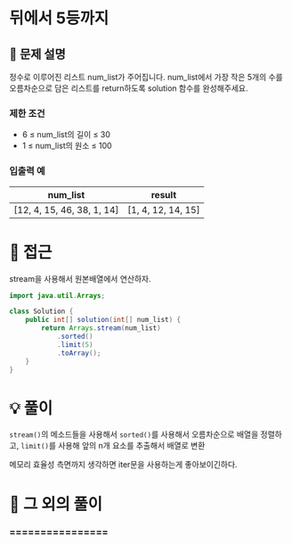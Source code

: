 # 뒤에서 5등까지

## 📌 문제 설명

정수로 이루어진 리스트 num_list가 주어집니다. num_list에서 가장 작은 5개의 수를 오름차순으로 담은 리스트를 return하도록 solution 함수를 완성해주세요.

### 제한 조건

- 6 ≤ num_list의 길이 ≤ 30
- 1 ≤ num_list의 원소 ≤ 100

### 입출력 예
| num_list                   | result             |
| -------------------------- | ------------------ |
| [12, 4, 15, 46, 38, 1, 14] | [1, 4, 12, 14, 15] |

# 🧐 접근

stream을 사용해서 원본배열에서 연산하자.

```java
import java.util.Arrays;

class Solution {
    public int[] solution(int[] num_list) {
        return Arrays.stream(num_list)
            .sorted()
            .limit(5)
            .toArray();
    }
}
```

# 💡 풀이

`stream()`의 메소드들을 사용해서 `sorted()`를 사용해서 오름차순으로 배열을 정렬하고,
`limit()`를 사용해 앞의 n개 요소를 추출해서 배열로 변환

메모리 효율성 측면까지 생각하면 iter문을 사용하는게 좋아보이긴하다.

# 📘 그 외의 풀이

###  ================